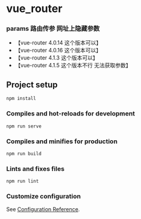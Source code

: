 # vue_router
### params 路由传参 网址上隐藏参数 
- 【vue-router 4.0.14 这个版本可以】
- 【vue-router 4.0.16 这个版本可以】
- 【vue-router 4.1.3 这个版本可以】
- 【vue-router 4.1.5 这个版本不行 无法获取参数】
## Project setup
```
npm install
```

### Compiles and hot-reloads for development
```
npm run serve
```

### Compiles and minifies for production
```
npm run build
```

### Lints and fixes files
```
npm run lint
```

### Customize configuration
See [Configuration Reference](https://cli.vuejs.org/config/).

